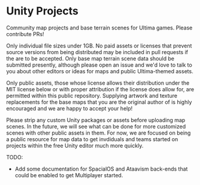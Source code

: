 # Unity Projects

Community map projects and base terrain scenes for Ultima games. Please contribute PRs!

Only individual file sizes under 1GB. No paid assets or licenses that prevent source versions from being distributed may be included in pull requests if the are to be accepted. Only base map terrain scene data should be submitted presently, although please open an issue and we'd love to talk to you about other editors or ideas for maps and public Ultima-themed assets.

Only public assets, those whose license allows their distribution under the MIT license below or with proper attribution if the license does allow for, are permitted within this public repository. Supplying artwork and texture replacements for the base maps that you are the original author of is highly encouraged and we are happy to accept your help!

Please strip any custom Unity packages or assets before uploading map scenes. In the future, we will see what can be done for more customized scenes with other public assets in them. For now, we are focused on being a public resource for map data to get invdiduals and teams started on projects within the free Unity editor much more quickly.

TODO:
- Add some documentation for SpacialOS and Ataavism back-ends that could be enabled to get Multiplayer started.
